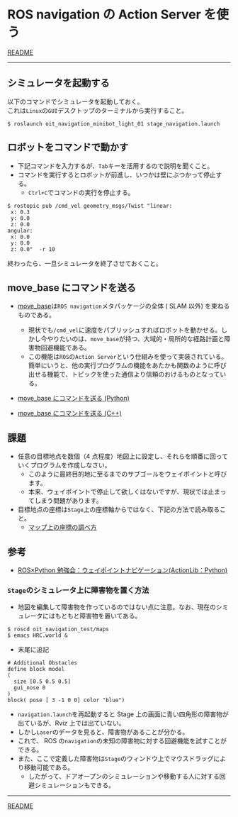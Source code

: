 # ROS navigation の Action Server を使う

[README](./README.md)

---

## シミュレータを起動する

以下のコマンドでシミュレータを起動しておく。  
これは`Linux`の`GUI`デスクトップのターミナルから実行すること。

```shell
$ roslaunch oit_navigation_minibot_light_01 stage_navigation.launch
```

## ロボットをコマンドで動かす

- 下記コマンドを入力するが、`Tab`キーを活用するので説明を聞くこと。
- コマンドを実行するとロボットが前進し、いつかは壁にぶつかって停止する。
  - `Ctrl+C`でコマンドの実行を停止する。

```shell
$ rostopic pub /cmd_vel geometry_msgs/Twist "linear:
 x: 0.3
 y: 0.0
 z: 0.0
angular:
 x: 0.0
 y: 0.0
 z: 0.0"  -r 10
```

終わったら、一旦シミュレータを終了させておくこと。

## move_base にコマンドを送る

- [move_base](http://wiki.ros.org/move_base)は`ROS navigation`メタパッケージの全体 ( SLAM 以外) を束ねるものである。

  - 現状でも`/cmd_vel`に速度をパブリッシュすればロボットを動かせる。しかし今やりたいのは、`move_base`が持つ、大域的・局所的な経路計画と障害物回避機能である。
  - この機能は`ROS`の`Action Server`という仕組みを使って実装されている。簡単にいうと、他の実行プログラムの機能をあたかも関数のように呼び出せる機能で、トピックを使った通信より信頼のおけるものとなっている。

- [move_base にコマンドを送る (Python)](./navigation_action_server_py.md)
- [move_base にコマンドを送る (C++)](./navigation_action_server_cpp.md)

## 課題

- 任意の目標地点を数個（4 点程度）地図上に設定し、それらを順番に回っていくプログラムを作成しなさい。
  - このように最終目的地に至るまでのサブゴールをウェイポイントと呼びます。
  - 本来、ウェイポイントで停止して欲しくはないですが、現状では止まってしまう問題があります。
- 目標地点の座標は`Stage`上の座標軸からではなく、下記の方法で読み取ること。
  - [マップ上の座標の調べ方](../how_to_get_coordinates.md)

## 参考

- [ROS×Python 勉強会：ウェイポイントナビゲーション(ActionLib：Python)](http://demura.net/lecture/12433.html)

### `Stage`のシミュレータ上に障害物を置く方法

- 地図を編集して障害物を作っているのではない点に注意。なお、現在のシミュレータにはもともと障害物を置いてある。

```shell
$ roscd oit_navigation_test/maps
$ emacs HRC.world &
```

- 末尾に追記

```text
# Additional Obstacles
define block model
(
  size [0.5 0.5 0.5]
  gui_nose 0
)
block( pose [ 3 -1 0 0] color "blue")
```

- `navigation.launch`を再起動すると Stage 上の画面に青い四角形の障害物が出ているが、Rviz 上では出ていない。
- しかし`Laser`のデータを見ると、障害物があることが分かる。
- これで、 ROS の`navigation`の未知の障害物に対する回避機能を試すことができる。
- また、ここで定義した障害物は`Stage`のウィンドウ上でマウスドラッグにより移動可能である。
  - したがって、ドアオープンのシミュレーションや移動する人に対する回避シミュレーションもできる。

---

[README](./README.md)
